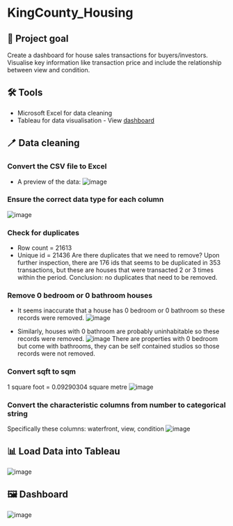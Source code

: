 # KingCounty_Housing

## 🎯 Project goal
Create a dashboard for house sales transactions for buyers/investors. Visualise key information like transaction price and include the relationship between view and condition. 

## 🛠️ Tools
- Microsoft Excel for data cleaning
- Tableau for data visualisation - View [dashboard](https://public.tableau.com/app/profile/harry.bui/viz/KingCountryHouseSales2014-2015/KingCountyHouseSales?publish=yes)

## 🪥 Data cleaning
### Convert the CSV file to Excel

- A preview of the data:
![image](https://github.com/HarryQBui/KingCounty_Housing/assets/95842183/de799415-119f-4a6d-8286-944a70be44f4)

### Ensure the correct data type for each column
![image](https://github.com/HarryQBui/KingCounty_Housing/assets/95842183/9fe22e95-971f-4230-bc0c-76336dfe7368)

### Check for duplicates
- Row count = 21613
- Unique id = 21436
Are there duplicates that we need to remove?
Upon further inspection, there are 176 ids that seems to be duplicated in 353 transactions, but these are houses that were transacted 2 or 3 times within the period. 
Conclusion: no duplicates that need to be removed.

### Remove 0 bedroom or 0 bathroom houses
- It seems inaccurate that a house has 0 bedroom or 0 bathroom so these records were removed.
![image](https://github.com/HarryQBui/KingCounty_Housing/assets/95842183/13c96c6d-b5d2-40e2-91e9-3dc76d033928)

- Similarly, houses with 0 bathroom are probably uninhabitable so these records were removed.
![image](https://github.com/HarryQBui/KingCounty_Housing/assets/95842183/4a9f1df9-2ecb-44dd-a18e-4b0541557dfd)
There are properties with 0 bedroom but come with bathrooms, they can be self contained studios so those records were not removed.

### Convert sqft to sqm
1 square foot = 0.09290304 square metre
![image](https://github.com/HarryQBui/KingCounty_Housing/assets/95842183/5360a5c6-9197-4c25-b346-d173f672a322)

### Convert the characteristic columns from number to categorical string
Specifically these columns: waterfront, view, condition
![image](https://github.com/HarryQBui/KingCounty_Housing/assets/95842183/afa9f30c-cc3f-4327-b825-9cdb834c743a)

## 📊 Load Data into Tableau
![image](https://github.com/HarryQBui/KingCounty_Housing/assets/95842183/0cd7b353-1b69-4e45-a5b9-e2f7ab773b2c)

## 🖼️ Dashboard
![image](https://github.com/HarryQBui/KingCounty_Housing/assets/95842183/b8c09bb4-be13-42dd-820a-b6174c8fab2f)


